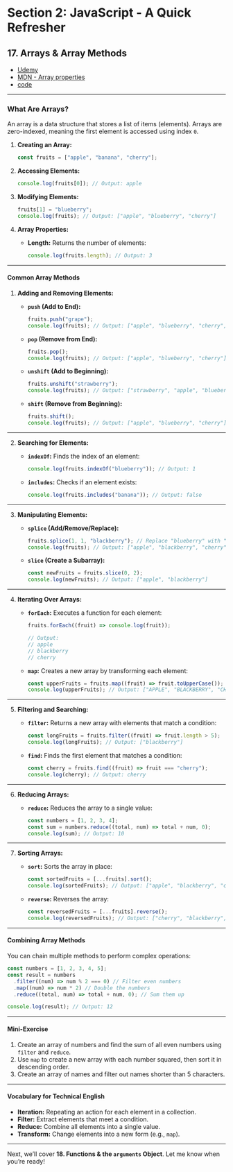 # Section 2: JavaScript - A Quick Refresher

## **17. Arrays & Array Methods**

- [Udemy](https://www.udemy.com/course/nodejs-the-complete-guide/learn/lecture/11561868#overview)
- [MDN - Array properties](https://developer.mozilla.org/en-US/docs/Web/JavaScript/Reference/Global_Objects/Array#)
- [code](code/05-arrays/05-arrays/play.js)

---

### **What Are Arrays?**

An array is a data structure that stores a list of items (elements). Arrays are zero-indexed, meaning the first element is accessed using index `0`.

1. **Creating an Array:**

   ```javascript
   const fruits = ["apple", "banana", "cherry"];
   ```

2. **Accessing Elements:**

   ```javascript
   console.log(fruits[0]); // Output: apple
   ```

3. **Modifying Elements:**

   ```javascript
   fruits[1] = "blueberry";
   console.log(fruits); // Output: ["apple", "blueberry", "cherry"]
   ```

4. **Array Properties:**
   - **Length:** Returns the number of elements:
     ```javascript
     console.log(fruits.length); // Output: 3
     ```

---

#### **Common Array Methods**

1. **Adding and Removing Elements:**

   - **`push` (Add to End):**

     ```javascript
     fruits.push("grape");
     console.log(fruits); // Output: ["apple", "blueberry", "cherry", "grape"]
     ```

   - **`pop` (Remove from End):**

     ```javascript
     fruits.pop();
     console.log(fruits); // Output: ["apple", "blueberry", "cherry"]
     ```

   - **`unshift` (Add to Beginning):**

     ```javascript
     fruits.unshift("strawberry");
     console.log(fruits); // Output: ["strawberry", "apple", "blueberry", "cherry"]
     ```

   - **`shift` (Remove from Beginning):**
     ```javascript
     fruits.shift();
     console.log(fruits); // Output: ["apple", "blueberry", "cherry"]
     ```

---

2. **Searching for Elements:**

   - **`indexOf`:**
     Finds the index of an element:

     ```javascript
     console.log(fruits.indexOf("blueberry")); // Output: 1
     ```

   - **`includes`:**
     Checks if an element exists:
     ```javascript
     console.log(fruits.includes("banana")); // Output: false
     ```

---

3. **Manipulating Elements:**

   - **`splice` (Add/Remove/Replace):**

     ```javascript
     fruits.splice(1, 1, "blackberry"); // Replace "blueberry" with "blackberry"
     console.log(fruits); // Output: ["apple", "blackberry", "cherry"]
     ```

   - **`slice` (Create a Subarray):**
     ```javascript
     const newFruits = fruits.slice(0, 2);
     console.log(newFruits); // Output: ["apple", "blackberry"]
     ```

---

4. **Iterating Over Arrays:**

   - **`forEach`:**
     Executes a function for each element:

     ```javascript
     fruits.forEach((fruit) => console.log(fruit));

     // Output:
     // apple
     // blackberry
     // cherry
     ```

   - **`map`:**
     Creates a new array by transforming each element:
     ```javascript
     const upperFruits = fruits.map((fruit) => fruit.toUpperCase());
     console.log(upperFruits); // Output: ["APPLE", "BLACKBERRY", "CHERRY"]
     ```

---

5. **Filtering and Searching:**

   - **`filter`:**
     Returns a new array with elements that match a condition:

     ```javascript
     const longFruits = fruits.filter((fruit) => fruit.length > 5);
     console.log(longFruits); // Output: ["blackberry"]
     ```

   - **`find`:**
     Finds the first element that matches a condition:
     ```javascript
     const cherry = fruits.find((fruit) => fruit === "cherry");
     console.log(cherry); // Output: cherry
     ```

---

6. **Reducing Arrays:**

   - **`reduce`:**
     Reduces the array to a single value:
     ```javascript
     const numbers = [1, 2, 3, 4];
     const sum = numbers.reduce((total, num) => total + num, 0);
     console.log(sum); // Output: 10
     ```

---

7. **Sorting Arrays:**

   - **`sort`:**
     Sorts the array in place:

     ```javascript
     const sortedFruits = [...fruits].sort();
     console.log(sortedFruits); // Output: ["apple", "blackberry", "cherry"]
     ```

   - **`reverse`:**
     Reverses the array:
     ```javascript
     const reversedFruits = [...fruits].reverse();
     console.log(reversedFruits); // Output: ["cherry", "blackberry", "apple"]
     ```

---

#### **Combining Array Methods**

You can chain multiple methods to perform complex operations:

```javascript
const numbers = [1, 2, 3, 4, 5];
const result = numbers
  .filter((num) => num % 2 === 0) // Filter even numbers
  .map((num) => num * 2) // Double the numbers
  .reduce((total, num) => total + num, 0); // Sum them up

console.log(result); // Output: 12
```

---

#### **Mini-Exercise**

1. Create an array of numbers and find the sum of all even numbers using `filter` and `reduce`.
2. Use `map` to create a new array with each number squared, then sort it in descending order.
3. Create an array of names and filter out names shorter than 5 characters.

---

#### **Vocabulary for Technical English**

- **Iteration:** Repeating an action for each element in a collection.
- **Filter:** Extract elements that meet a condition.
- **Reduce:** Combine all elements into a single value.
- **Transform:** Change elements into a new form (e.g., `map`).

---

Next, we’ll cover **18. Functions & the `arguments` Object**. Let me know when you’re ready!
